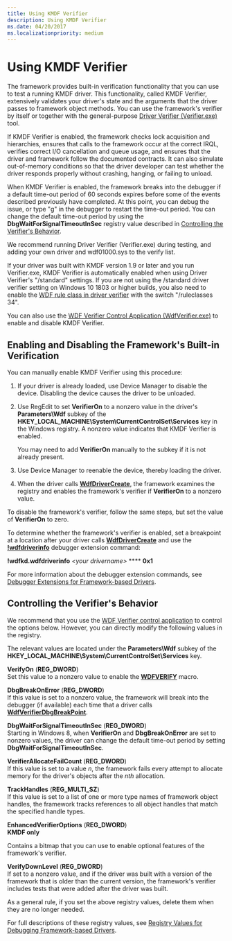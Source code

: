 ```yaml
---
title: Using KMDF Verifier
description: Using KMDF Verifier
ms.date: 04/20/2017
ms.localizationpriority: medium
---
```


# Using KMDF Verifier


The framework provides built-in verification functionality that you can use to test a running KMDF driver. This functionality, called KMDF Verifier, extensively validates your driver's state and the arguments that the driver passes to framework object methods. You can use the framework's verifier by itself or together with the general-purpose [Driver Verifier (Verifier.exe)](../devtest/driver-verifier.md) tool.

If KMDF Verifier is enabled, the framework checks lock acquisition and hierarchies, ensures that calls to the framework occur at the correct IRQL, verifies correct I/O cancellation and queue usage, and ensures that the driver and framework follow the documented contracts. It can also simulate out-of-memory conditions so that the driver developer can test whether the driver responds properly without crashing, hanging, or failing to unload.

When KMDF Verifier is enabled, the framework breaks into the debugger if a default time-out period of 60 seconds expires before some of the events described previously have completed. At this point, you can debug the issue, or type "g" in the debugger to restart the time-out period. You can change the default time-out period by using the **DbgWaitForSignalTimeoutInSec** registry value described in [Controlling the Verifier's Behavior](#controlling-the-verifiers-behavior).

We recommend running Driver Verifier (Verifier.exe) during testing, and adding your own driver and wdf01000.sys to the verify list.

If your driver was built with KMDF version 1.9 or later and you run Verifier.exe, KMDF Verifier is automatically enabled when using Driver Verifier's "/standard" settings. If you are not using the /standard driver verifier setting on Windows 10 1803 or higher builds, you also need to enable the [WDF rule class in driver verifier](https://docs.microsoft.com/en-us/windows-hardware/drivers/devtest/driver-verifier--what-s-new#driver-verifier-in-windows10-updated-may-8-2018) with the switch "/ruleclasses 34".  

You can also use the [WDF Verifier Control Application (WdfVerifier.exe)](../devtest/wdf-verifier-control-application.md) to enable and disable KMDF Verifier.

## Enabling and Disabling the Framework's Built-in Verification


You can manually enable KMDF Verifier using this procedure:

1.  If your driver is already loaded, use Device Manager to disable the device. Disabling the device causes the driver to be unloaded.
2.  Use RegEdit to set **VerifierOn** to a nonzero value in the driver's **Parameters\\Wdf** subkey of the **HKEY\_LOCAL\_MACHINE\\System\\CurrentControlSet\\Services** key in the Windows registry. A nonzero value indicates that KMDF Verifier is enabled.

    You may need to add **VerifierOn** manually to the subkey if it is not already present.

3.  Use Device Manager to reenable the device, thereby loading the driver.
4.  When the driver calls [**WdfDriverCreate**](/windows-hardware/drivers/ddi/wdfdriver/nf-wdfdriver-wdfdrivercreate), the framework examines the registry and enables the framework's verifier if **VerifierOn** to a nonzero value.

To disable the framework's verifier, follow the same steps, but set the value of **VerifierOn** to zero.

To determine whether the framework's verifier is enabled, set a breakpoint at a location after your driver calls [**WdfDriverCreate**](/windows-hardware/drivers/ddi/wdfdriver/nf-wdfdriver-wdfdrivercreate) and use the [**!wdfdriverinfo**](../debugger/-wdfkd-wdfdriverinfo.md) debugger extension command:

**!wdfkd.wdfdriverinfo** *&lt;your drivername&gt;* **** **0x1**

For more information about the debugger extension commands, see [Debugger Extensions for Framework-based Drivers](debugger-extensions-for-kmdf-drivers.md).

## Controlling the Verifier's Behavior


We recommend that you use the [WDF Verifier control application](../devtest/wdf-verifier-control-application.md) to control the options below. However, you can directly modify the following values in the registry.

The relevant values are located under the **Parameters\\Wdf** subkey of the **HKEY\_LOCAL\_MACHINE\\System\\CurrentControlSet\\Services** key.

<a href="" id="verifyon-----------------reg-dword-"></a>**VerifyOn** (**REG\_DWORD**)  
Set this value to a nonzero value to enable the [**WDFVERIFY**](./wdfverify.md) macro.

<a href="" id="dbgbreakonerror-----------------------------reg-dword-"></a>**DbgBreakOnError** (**REG\_DWORD**)  
If this value is set to a nonzero value, the framework will break into the debugger (if available) each time that a driver calls [**WdfVerifierDbgBreakPoint**](/windows-hardware/drivers/ddi/wdfverifier/nf-wdfverifier-wdfverifierdbgbreakpoint).

<a href="" id="dbgwaitforsignaltimeoutinsec---------------reg-dword-"></a>**DbgWaitForSignalTimeoutInSec** (**REG\_DWORD**)  
Starting in Windows 8, when **VerifierOn** and **DbgBreakOnError** are set to nonzero values, the driver can change the default time-out period by setting **DbgWaitForSignalTimeoutInSec**.

<a href="" id="verifierallocatefailcount------------------------------reg-dword-"></a>**VerifierAllocateFailCount** (**REG\_DWORD**)  
If this value is set to a value *n*, the framework fails every attempt to allocate memory for the driver's objects after the *nth* allocation.

<a href="" id="trackhandles---------------reg-multi-sz-"></a>**TrackHandles** (**REG\_MULTI\_SZ**)  
If this value is set to a list of one or more type names of framework object handles, the framework tracks references to all object handles that match the specified handle types.

<a href="" id="enhancedverifieroptions-----------------------------reg-dword-"></a>**EnhancedVerifierOptions** (**REG\_DWORD**)  
**KMDF only**

Contains a bitmap that you can use to enable optional features of the framework's verifier.

<a href="" id="verifydownlevel--------------reg-dword-"></a>**VerifyDownLevel** (**REG\_DWORD**)  
If set to a nonzero value, and if the driver was built with a version of the framework that is older than the current version, the framework's verifier includes tests that were added after the driver was built.

As a general rule, if you set the above registry values, delete them when they are no longer needed.

For full descriptions of these registry values, see [Registry Values for Debugging Framework-based Drivers](registry-values-for-debugging-kmdf-drivers.md).

 


